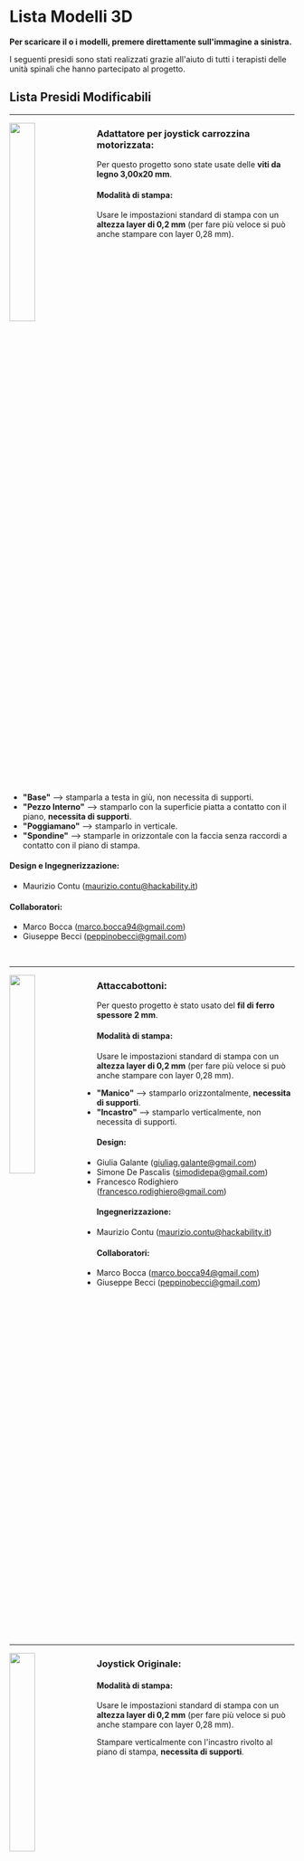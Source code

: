 
# Lista Modelli 3D

**Per scaricare il o i modelli, premere direttamente sull'immagine a sinistra.**

I seguenti presidi sono stati realizzati grazie all'aiuto di tutti i terapisti delle unità spinali che hanno partecipato al progetto.

## Lista Presidi Modificabili

---


[<img align="left" src="anteprime_presidi/adattatore_joystick.png" width="30%">][file_adattatore_joystick] 


### Adattatore per joystick carrozzina motorizzata:

Per questo progetto sono state usate delle **viti da legno 3,00x20 mm**.

#### Modalità di stampa:

Usare le impostazioni standard di stampa con un **altezza layer di 0,2 mm** (per fare più veloce si può anche stampare con layer 0,28 mm).

<br clear="left"/>

- **"Base"** --> stamparla a testa in giù, non necessita di supporti.
- **"Pezzo Interno"** --> stamparlo con la superficie piatta a contatto con il piano, **necessita di supporti**.
- **"Poggiamano"** --> stamparlo in verticale.
- **"Spondine"** --> stamparle in orizzontale con la faccia senza raccordi a contatto con il piano di stampa.

#### Design e Ingegnerizzazione:

- Maurizio Contu  (maurizio.contu@hackability.it)

#### Collaboratori:

- Marco Bocca (marco.bocca94@gmail.com)
- Giuseppe Becci (peppinobecci@gmail.com)

<br clear="left"/>

---

[<img align="left" src="anteprime_presidi/attaccabottoni.png" width="30%">][file_aattaccabottoni] 
### Attaccabottoni:

Per questo progetto è stato usato del **fil di ferro spessore 2 mm**.

#### Modalità di stampa:

Usare le impostazioni standard di stampa con un **altezza layer di 0,2 mm** (per fare più veloce si può anche stampare con layer 0,28 mm).

- **"Manico"** --> stamparlo orizzontalmente, **necessita di supporti**.
- **"Incastro"** --> stamparlo verticalmente, non necessita di supporti.

#### Design:

- Giulia Galante  (giuliag.galante@gmail.com)
- Simone De Pascalis (simodidepa@gmail.com)
- Francesco Rodighiero (francesco.rodighiero@gmail.com)

#### Ingegnerizzazione:

- Maurizio Contu (maurizio.contu@hackability.it)

#### Collaboratori:

- Marco Bocca (marco.bocca94@gmail.com)
- Giuseppe Becci (peppinobecci@gmail.com)

<br clear="left"/>

---

[<img align="left" src="anteprime_presidi/joystick_originale.png" width="30%">][file_joystick_originale] 
### Joystick Originale:

#### Modalità di stampa:

Usare le impostazioni standard di stampa con un **altezza layer di 0,2 mm** (per fare più veloce si può anche stampare con layer 0,28 mm).

Stampare verticalmente con l'incastro rivolto al piano di stampa, **necessita di supporti**.

<br clear="left"/>

#### Design e Ingegnerizzazione:

- Maurizio Contu  (maurizio.contu@hackability.it)

#### Collaboratori:

- Marco Bocca (marco.bocca94@gmail.com)
- Giuseppe Becci (peppinobecci@gmail.com)

<br clear="left"/>

---

[<img align="left" src="anteprime_presidi/joystick_sfera.png" width="30%">][file_joystick_sfera] 
### Joystick Sfera:

#### Modalità di stampa:

Usare le impostazioni standard di stampa con un **altezza layer di 0,2 mm** (per fare più veloce si può anche stampare con layer 0,28 mm).

Stampare verticalmente con l'incastro rivolto al piano di stampa, il modello è ottimizzato per essere stampato **senza supporti**.

<br clear="left"/>

#### Design e Ingegnerizzazione:

- Maurizio Contu  (maurizio.contu@hackability.it)

#### Collaboratori:

- Marco Bocca (marco.bocca94@gmail.com)
- Giuseppe Becci (peppinobecci@gmail.com)

<br clear="left"/>

---

[<img align="left" src="anteprime_presidi/joystick_ver2.png" width="30%">][file_joystick_ver2] 
### Joystick Versione 2:

#### Modalità di stampa:

Usare le impostazioni standard di stampa con un **altezza layer di 0,2 mm** (per fare più veloce si può anche stampare con layer 0,28 mm).

Stampare verticalmente con l'incastro rivolto al piano di stampa, il modello è ottimizzato per essere stampato **senza supporti**.

<br clear="left"/>

#### Design e Ingegnerizzazione:

- Maurizio Contu  (maurizio.contu@hackability.it)

#### Collaboratori:

- Marco Bocca (marco.bocca94@gmail.com)
- Giuseppe Becci (peppinobecci@gmail.com)

<br clear="left"/>

---

[<img align="left" src="anteprime_presidi/portaspazzola.png" width="30%">][file_portaspazzola] 
### Portaspazzola:

#### Modalità di stampa:

Usare le impostazioni standard di stampa con un **altezza layer di 0,2 mm** (per fare più veloce si può anche stampare con layer 0,28 mm).

- **"Manico"** --> stamparlo orizzontalmente, **necessita di supporti ovunque**.
- **"Portaspazzola"** --> stamparlo con la pinza per la spazzola orientata verticalmente,  **necessita di supporti solo dal piano di stampa**.

<br clear="left"/>

#### Design:

- Giulia Galante  (giuliag.galante@gmail.com)
- Simone De Pascalis (simodidepa@gmail.com)
- Francesco Rodighiero (francesco.rodighiero@gmail.com)

#### Ingegnerizzazione:

- Maurizio Contu (maurizio.contu@hackability.it)

#### Collaboratori:

- Marco Bocca (marco.bocca94@gmail.com)
- Giuseppe Becci (peppinobecci@gmail.com)

<br clear="left"/>

---

[<img align="left" src="anteprime_presidi/presidio_dito.png" width="30%">][file_presidio_dito] 
### Presidio Dito:

#### Modalità di stampa:

Usare le impostazioni standard di stampa con un **altezza layer di 0,2 mm** e **100% Riempimento**.

**Stampare orizzontalmente**, il modello **necessita di supporti generati solo dal piano di stampa**.

<br clear="left"/>

#### Design e Ingegnerizzazione:

- Maurizio Contu  (maurizio.contu@hackability.it)

#### Collaboratori:

- Marco Bocca (marco.bocca94@gmail.com)
- Giuseppe Becci (peppinobecci@gmail.com)

<br clear="left"/>

---

[<img align="left" src="anteprime_presidi/presidio_falange.png" width="30%">][file_presidio_falange]
### Presidio Falange:

#### Modalità di stampa:

Usare le impostazioni standard di stampa con un **altezza layer di 0,2 mm** e **100% Riempimento**.

**Stampare verticalmente con la punta rivolta verso il basso** a contatto con il piano di stampa, **necessita di supporti generati solo dal piano di stampa**.

<br clear="left"/>

#### Design e Ingegnerizzazione:

- Maurizio Contu  (maurizio.contu@hackability.it)

#### Collaboratori:

- Marco Bocca (marco.bocca94@gmail.com)
- Giuseppe Becci (peppinobecci@gmail.com)

<br clear="left"/>

---

[<img align="left" src="anteprime_presidi/prolunga_freni.png" width="30%">][file_prolunga_freni] 
### Prolunga Freni:

#### Modalità di stampa:

Usare le impostazioni standard di stampa con un **altezza layer di 0,2 mm** (per fare più veloce si può anche stampare con layer 0,28 mm), aumentando solo il **numero di perimetri a 4** e un **Riempimento al 15% o 20%**.

**Stampare orizzontalmente** con la superficie a contatto col piano di stampa, il modello è ottimizzato per essere stampato **senza supporti**..

<br clear="left"/>

#### Design e Ingegnerizzazione:

- Maurizio Contu  (maurizio.contu@hackability.it)

#### Collaboratori:

- Marco Bocca (marco.bocca94@gmail.com)
- Giuseppe Becci (peppinobecci@gmail.com)

<br clear="left"/>

---

[file_adattatore_joystick]: presidi_ingegnerizzati/Adattatore_Joystick_rev_1.4.f3d?raw=true
[file_aattaccabottoni]: presidi_ingegnerizzati/Attaccabottoni_rev_1.0.f3d?raw=true
[file_joystick_originale]: presidi_ingegnerizzati/Joystick_originale.f3d?raw=true
[file_joystick_sfera]: presidi_ingegnerizzati/Joystick_sfera_rev_1.0.f3d?raw=true
[file_portaspazzola]: presidi_ingegnerizzati/Portaspazzola_rev_1.0.f3d?raw=true
[file_presidio_dito]: presidi_ingegnerizzati/Presidio_dito_ver_1.1.f3d?raw=true
[file_prolunga_freni]: presidi_ingegnerizzati/Prolunga_freni_rev_1.1.f3d?raw=true
[file_presidio_falange]: presidi_ingegnerizzati/Presidio_falange_rev_1.2.f3d?raw=true
[file_joystick_ver2]: presidi_ingegnerizzati/Joystick_ver2_rev_1.2.f3d?raw=true


## Lista Modelli Non Modificabili:

I presidi in questa lista sono già in stl, vanno direttamente importati su Prusa Slicer e poi vanno divisi con il pulsante **Dividi in oggetti** che trovate in alto nella barra ozizzontale.
<!--I presidi in questa lista bisogna sempre aprirli con Autodesk Fusion 360 ed esportare direttamente i corpi in stl. -->

---

[<img align="left" src="anteprime_presidi/estensione_tagliaunghie.png" width="30%">][file_estensione_tagliaunghie] 
### Estensione Per Tagliaunghe Rev: 2.0:

<!-- #### Modalità di stampa: -->

#### Design Rev 2.0:

- Simone De Pascalis (simodidepa@gmail.com)

#### Cartella file stl:

[Cartella_STL](presidi_non_modificabili/estensione_tagli_unghie/stl).

---
#### Progetto PrusaSlicer (Experimental):

[Progetto PrusaSlicer ottimizzato per Creality Ender 3 V2](presidi_non_modificabili/estensione_tagli_unghie/progetto_prusaslicer/estensione_tagli_unghie-creality_ender3-V2.3mf?raw=true)

[Progetto PrusaSlicer ottimizzato per DELTACOMB DC20](presidi_non_modificabili/estensione_tagli_unghie/progetto_prusaslicer/estensione_tagli_unghie-deltacomb_DC20.3mf?raw=true)

Tips: Spostare fuori dal piano di stampa i pezzi che NON si desidera vengano stampati.

Attenzione: mettere questo file nella stessa cartella dei modelli stl.

#### Design prima versione:

- Giulia Galante  (giuliag.galante@gmail.com)
- Simone De Pascalis (simodidepa@gmail.com)
- Francesco Rodighiero (francesco.rodighiero@gmail.com)

<br clear="left"/>

---

[<img align="left" src="anteprime_presidi/tutore_penna.png" width="30%">][file_tutore_penna] 
### Tutore Penna Rev: 2.0:

<!-- #### Modalità di stampa: -->

#### Design Rev 2.0:

- Simone De Pascalis (simodidepa@gmail.com)

#### Cartella file stl:

[Cartella_STL](presidi_non_modificabili/tutore_penna/stl).

---
#### Progetto PrusaSlicer (Experimental):

[Progetto PrusaSlicer ottimizzato per Creality Ender 3 V2](presidi_non_modificabili/tutore_penna/progetto_prusaslicer/tutore_penna-creality_ender3-V2.3mf?raw=true)

[Progetto PrusaSlicer ottimizzato per DELTACOMB DC20](presidi_non_modificabili/tutore_penna/progetto_prusaslicer/tutore_penna-deltacomb_DC20.3mf?raw=true)

Tips: Spostare fuori dal piano di stampa i pezzi che NON si desidera vengano stampati.

Attenzione: mettere questo file nella stessa cartella dei modelli stl.

#### Design prima versione:

- Giulia Galante  (giuliag.galante@gmail.com)
- Simone De Pascalis (simodidepa@gmail.com)
- Francesco Rodighiero (francesco.rodighiero@gmail.com)

<br clear="left"/>

---

## Lista Modelli sperimentali:

I presidi in questa lista sono sperimentali, sono forniti sia con il file f3d e sia in stl.
<!--I presidi in questa lista bisogna sempre aprirli con Autodesk Fusion 360 ed esportare direttamente i corpi in stl. -->

---

[<img align="left" src="anteprime_presidi/supporto_cucchiaio.png" width="30%">][file_supporto_cucchiaio]
### Supporto per cucchiaio:

#### Modalità di stampa:

#### Design e Ingegnerizzazione:

- Maurizio Contu  (maurizio.contu@hackability.it)

#### Cartella file stl:

[Cartella_STL](experimental/supporto_cucchiaio/stl).

#### Progetto PrusaSlicer:

[Progetto PrusaSlicer ottimizzato per Creality Ender 3 V2](experimental/supporto_cucchiaio/progetto_prusaslicer/supporto_cucchiaio-creality_ender3-V2.3mf?raw=true)

[Progetto PrusaSlicer ottimizzato per DELTACOMB DC20](experimental/supporto_cucchiaio/progetto_prusaslicer/supporto_cucchiaio-deltacomb_DC20.3mf?raw=true)

Attenzione: mettere questo file nella stessa cartella dei modelli stl.

<br clear="left"/>

---

[file_estensione_tagliaunghie]: presidi_non_modificabili/estensione_tagli_unghie/copertina/estensione_tagliaunghie_rev.2.0.stl?raw=true
[file_tutore_penna]: presidi_non_modificabili/tutore_penna/copertina/tutore_penna_rev.2.0.stl?raw=true
[file_supporto_cucchiaio]:experimental/supporto_cucchiaio/f3d/supporto_cuccuiaio.f3d?raw=true
<!-- [adattatore_joystick]: anteprime_presidi/adattatore_joystick.png -->

